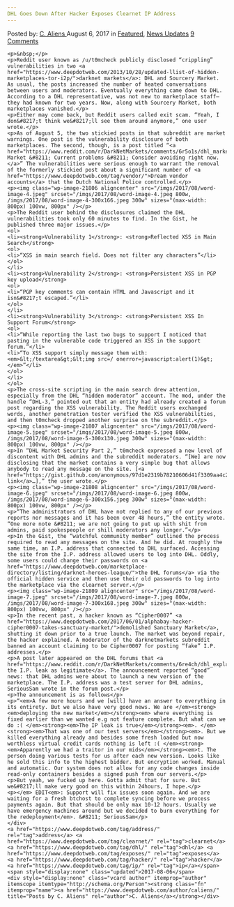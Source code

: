 ```yaml
---
DHL Goes Down After Hacker Exposes Clearnet IP Address
---
```

<article class="post-listing post-21805 post type-post status-publish format-standard has-post-thumbnail hentry  tag-address tag-clearnet tag-dhl tag-exposes tag-hacker tag-ip">
    <div class="post-inner">
        <span>Posted by: <a href="https://www.deepdotweb.com/author/caliens/" title="">C. Aliens </a></span>
    <span>August 6, 2017</span>
    <span>in <a href="https://www.deepdotweb.com/category/deepdot-news/" rel="category tag">Featured</a>, <a href="https://www.deepdotweb.com/category/news-updates/" rel="category tag">News Updates</a></span>
    <span><a href="https://www.deepdotweb.com/2017/08/06/dhl-goes-hacker-exposes-clearnet-ip-address/#comments">9 Comments</a></span>
    </p>
    <div class="clear"></div>
    
    <p>&nbsp;</p>
    <p>Reddit user known as /u/t0mcheck publicly disclosed “crippling” vulnerabilities in two <a href="https://www.deepdotweb.com/2013/10/28/updated-llist-of-hidden-marketplaces-tor-i2p/">darknet markets</a>: DHL and Sourcery Market. As usual, the posts increased the number of heated conversations between users and moderators. Eventually everything came down to DHL. According to a DHL representative, was not new to marketplace staff—they had known for two years. Now, along with Sourcery Market, both marketplaces vanished.</p>
    <p>Either may come back, but Reddit users called exit scam. “Yeah, I don&#8217;t think we&#8217;ll see them around anymore,” one user wrote.</p>
    <p>As of August 5, the two stickied posts in that subreddit are market warnings. One post is the vulnerability disclosure of both marketplaces. The second, though, is a post titled “<a href="https://www.reddit.com/r/DarkNetMarkets/comments/6r5o1s/dhl_market_current_problems_consider_avoiding/">DHL Market &#8211; Current problems &#8211; Consider avoiding right now.</a>” The vulnerabilities were serious enough to warrant the removal of the formerly stickied post about a significant number of <a href="https://www.deepdotweb.com/tag/vendor/">Dream vendor accounts</a> that the Dutch National Police controlled.</p>
    <p><img class="wp-image-21806 aligncenter" src="/imgs/2017/08/word-image-4.jpeg" srcset="/imgs/2017/08/word-image-4.jpeg 800w, /imgs/2017/08/word-image-4-300x166.jpeg 300w" sizes="(max-width: 800px) 100vw, 800px" /></p>
    <p>The Reddit user behind the disclosures claimed the DHL vulnerabilities took only 60 minutes to find. In the Gist, he published three major issues.</p>
    <ol>
    <li><strong>Vulnerability 1</strong>: <strong>Reflected XSS in Main Search</strong>
    <ol>
    <li>“XSS in main search field. Does not filter any characters”</li>
    </ol>
    </li>
    <li><strong>Vulnerability 2</strong>: <strong>Persistent XSS in PGP key upload</strong>
    <ol>
    <li>“PGP key comments can contain HTML and Javascript and it isn&#8217;t escaped.”</li>
    </ol>
    </li>
    <li><strong>Vulnerability 3</strong>: <strong>Persistent XSS In Support Forum</strong>
    <ol>
    <li>“While reporting the last two bugs to support I noticed that pasting in the vulnerable code triggered an XSS in the support forum.”</li>
    <li>“To XSS support simply message them with: <em>&lt;/textarea&gt;&lt;img src=/ onerror=javascript:alert(1)&gt;</em>”</li>
    </ol>
    </li>
    </ol>
    <p>The cross-site scripting in the main search drew attention, especially from the DHL “hidden moderator” account. The mod, under the handle “DHL-3,” pointed out that an entity had already created a forum post regarding the XSS vulnerability. The Reddit users exchanged words, another penetration tester verified the XSS vulnerabilities, and then t0mcheck dropped another surprise on the subreddit.</p>
    <p><img class="wp-image-21807 aligncenter" src="/imgs/2017/08/word-image-5.jpeg" srcset="/imgs/2017/08/word-image-5.jpeg 800w, /imgs/2017/08/word-image-5-300x130.jpeg 300w" sizes="(max-width: 800px) 100vw, 800px" /></p>
    <p>In “DHL Market Security Part 2,” t0mcheck expressed a new level of discontent with DHL admins and the subreddit moderators. “[We] are now disclosing that the market contains a very simple bug that allows anybody to read any message on the site. [<a href="https://gist.github.com/anonymous/97d1e2319b78210606d41f3309aa4c21">Gist link</a>…],” the user wrote.</p>
    <p><img class="wp-image-21808 aligncenter" src="/imgs/2017/08/word-image-6.jpeg" srcset="/imgs/2017/08/word-image-6.jpeg 800w, /imgs/2017/08/word-image-6-300x156.jpeg 300w" sizes="(max-width: 800px) 100vw, 800px" /></p>
    <p>“The administrators of DHL have not replied to any of our previous reports nor messages and it has been over 48 hours,” the entity wrote. “One more note &#8211; we are not going to put up with shit from admins, paid spokespeople or shill moderators any longer.”</p>
    <p>In the Gist, the “watchful community member” outlined the process required to read any messages on the site. And he did. At roughly the same time, an I.P. address that connected to DHL surfaced. Accessing the site from the I.P. address allowed users to log into DHL. Oddly, some users could change their passwords on <a href="https://www.deepdotweb.com/marketplace-directory/listing/darknet-heroes-league/">the DHL forums</a> via the official hidden service and then use their old passwords to log into the marketplace via the clearnet server.</p>
    <p><img class="wp-image-21809 aligncenter" src="/imgs/2017/08/word-image-7.jpeg" srcset="/imgs/2017/08/word-image-7.jpeg 800w, /imgs/2017/08/word-image-7-300x168.jpeg 300w" sizes="(max-width: 800px) 100vw, 800px" /></p>
    <p>In the recent past, a hacker known as “Cipher0007” <a href="https://www.deepdotweb.com/2017/06/01/alphabay-hacker-cipher0007-takes-sanctuary-market/">demolished Sanctuary Market</a>, shutting it down prior to a true launch. The market was beyond repair, the hacker explained. A moderator of the darknetmarkets subreddit banned an account claiming to be Cipher0007 for posting “fake” I.P. addresses.</p>
    <p>A post later appeared on the DHL forums that <a href="https://www.reddit.com/r/DarkNetMarkets/comments/6re4ch/dhl_explanation/">confirmed the I.P. leak as legitimate</a>. The announcement reported “good” news: that DHL admins were about to launch a new version of the marketplace. The I.P. address was a test server for DHL admins, SeriousSam wrote in the forum post.</p>
    <p>The announcement is as follows</p>
    <p>“<em>A few more hours and we [will] have an answer to everything in its entirety. But we also have very good news. We are </em><strong><em>deploying the new market</em></strong><em> where everything is fixed earlier than we wanted e.g not feature complete. But what can we do :( </em><strong><em>The IP leak is true</em></strong><em>. </em><strong><em>That was one of our test servers</em></strong><em>. But we killed everything already and besides some fresh loaded but now worthless virtual credit cards nothing is left :( </em><strong><em>Apparently we had a traitor in our mids</em></strong><em>t. The person doing various tests for us after each new version. Looks like he sold this info to the highest bidder. But encryption worked. Manual and automatic. Our system does not allow for any code changes inside read-only containers besides a signed push from our servers.</p>
    <p>But yeah, we fucked up here. Gotta admit that for sure. But we&#8217;ll make very good on this within 24hours, I hope.</p>
    <p></em> EDIT<em>: Support will fix issues soon again. And we are waiting for a fresh btchost to complete syncing before we process payments again. But that should be only max 10-12 hours. Usually we have emergency machines around but we decided to burn everything for the redeployment</em>. &#8211; SeriousSam</p>
    </div>
    <a href="https://www.deepdotweb.com/tag/address/" rel="tag">address</a> <a href="https://www.deepdotweb.com/tag/clearnet/" rel="tag">clearnet</a> <a href="https://www.deepdotweb.com/tag/dhl/" rel="tag">dhl</a> <a href="https://www.deepdotweb.com/tag/exposes/" rel="tag">exposes</a> <a href="https://www.deepdotweb.com/tag/hacker/" rel="tag">hacker</a> <a href="https://www.deepdotweb.com/tag/ip/" rel="tag">ip</a></span> <span style="display:none" class="updated">2017-08-06</span>
    <div style="display:none" class="vcard author" itemprop="author" itemscope itemtype="http://schema.org/Person"><strong class="fn" itemprop="name"><a href="https://www.deepdotweb.com/author/caliens/" title="Posts by C. Aliens" rel="author">C. Aliens</a></strong></div>
    
